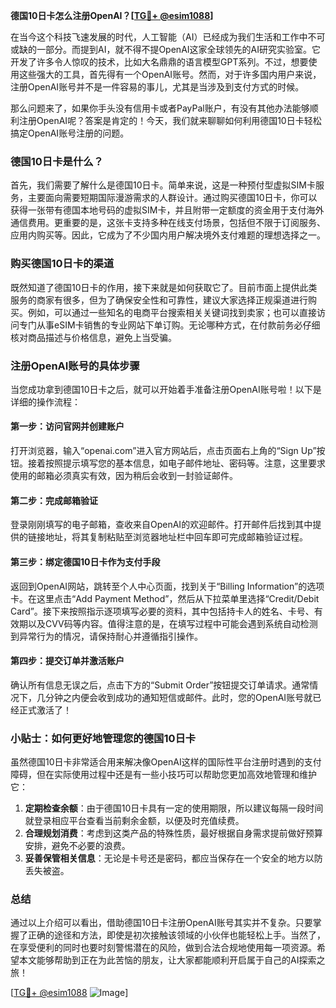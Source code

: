 **德国10日卡怎么注册OpenAI？[[TG💪+ @esim1088](https://t.me/s/esim1088)]**

在当今这个科技飞速发展的时代，人工智能（AI）已经成为我们生活和工作中不可或缺的一部分。而提到AI，就不得不提OpenAI这家全球领先的AI研究实验室。它开发了许多令人惊叹的技术，比如大名鼎鼎的语言模型GPT系列。不过，想要使用这些强大的工具，首先得有一个OpenAI账号。然而，对于许多国内用户来说，注册OpenAI账号并不是一件容易的事儿，尤其是当涉及到支付方式的时候。

那么问题来了，如果你手头没有信用卡或者PayPal账户，有没有其他办法能够顺利注册OpenAI呢？答案是肯定的！今天，我们就来聊聊如何利用德国10日卡轻松搞定OpenAI账号注册的问题。

### 德国10日卡是什么？

首先，我们需要了解什么是德国10日卡。简单来说，这是一种预付型虚拟SIM卡服务，主要面向需要短期国际漫游需求的人群设计。通过购买德国10日卡，你可以获得一张带有德国本地号码的虚拟SIM卡，并且附带一定额度的资金用于支付海外通信费用。更重要的是，这张卡支持多种在线支付场景，包括但不限于订阅服务、应用内购买等。因此，它成为了不少国内用户解决境外支付难题的理想选择之一。

### 购买德国10日卡的渠道

既然知道了德国10日卡的作用，接下来就是如何获取它了。目前市面上提供此类服务的商家有很多，但为了确保安全性和可靠性，建议大家选择正规渠道进行购买。例如，可以通过一些知名的电商平台搜索相关关键词找到卖家；也可以直接访问专门从事eSIM卡销售的专业网站下单订购。无论哪种方式，在付款前务必仔细核对商品描述与价格信息，避免上当受骗。

### 注册OpenAI账号的具体步骤

当您成功拿到德国10日卡之后，就可以开始着手准备注册OpenAI账号啦！以下是详细的操作流程：

#### 第一步：访问官网并创建账户
打开浏览器，输入“openai.com”进入官方网站后，点击页面右上角的“Sign Up”按钮。接着按照提示填写您的基本信息，如电子邮件地址、密码等。注意，这里要求使用的邮箱必须真实有效，因为稍后会收到一封验证邮件。

#### 第二步：完成邮箱验证
登录刚刚填写的电子邮箱，查收来自OpenAI的欢迎邮件。打开邮件后找到其中提供的链接地址，将其复制粘贴至浏览器地址栏中回车即可完成邮箱验证过程。

#### 第三步：绑定德国10日卡作为支付手段
返回到OpenAI网站，跳转至个人中心页面，找到关于“Billing Information”的选项卡。在这里点击“Add Payment Method”，然后从下拉菜单里选择“Credit/Debit Card”。接下来按照指示逐项填写必要的资料，其中包括持卡人的姓名、卡号、有效期以及CVV码等内容。值得注意的是，在填写过程中可能会遇到系统自动检测到异常行为的情况，请保持耐心并遵循指引操作。

#### 第四步：提交订单并激活账户
确认所有信息无误之后，点击下方的“Submit Order”按钮提交订单请求。通常情况下，几分钟之内便会收到成功的通知短信或邮件。此时，您的OpenAI账号就已经正式激活了！

### 小贴士：如何更好地管理您的德国10日卡

虽然德国10日卡非常适合用来解决像OpenAI这样的国际性平台注册时遇到的支付障碍，但在实际使用过程中还是有一些小技巧可以帮助您更加高效地管理和维护它：

1. **定期检查余额**：由于德国10日卡具有一定的使用期限，所以建议每隔一段时间就登录相应平台查看当前剩余金额，以便及时充值续费。
2. **合理规划消费**：考虑到这类产品的特殊性质，最好根据自身需求提前做好预算安排，避免不必要的浪费。
3. **妥善保管相关信息**：无论是卡号还是密码，都应当保存在一个安全的地方以防丢失被盗。

### 总结

通过以上介绍可以看出，借助德国10日卡注册OpenAI账号其实并不复杂。只要掌握了正确的途径和方法，即使是初次接触该领域的小伙伴也能轻松上手。当然了，在享受便利的同时也要时刻警惕潜在的风险，做到合法合规地使用每一项资源。希望本文能够帮助到正在为此苦恼的朋友，让大家都能顺利开启属于自己的AI探索之旅！

[[TG💪+ @esim1088](https://t.me/s/esim1088) ![Image](https://i.postimg.cc/4NQfJmqS/Snipaste-2025-05-13-00-14-12.png)]